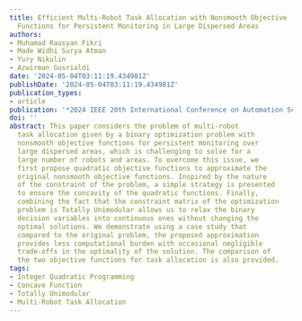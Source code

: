 ```yaml
---
title: Efficient Multi-Robot Task Allocation with Nonsmooth Objective
  Functions for Persistent Monitoring in Large Dispersed Areas
authors:
- Muhamad Rausyan Fikri
- Made Widhi Surya Atman
- Yury Nikulin
- Azwirman Gusrialdi
date: '2024-05-04T03:11:19.434981Z'
publishDate: '2024-05-04T03:11:19.434981Z'
publication_types:
- article
publication: '*2024 IEEE 20th International Conference on Automation Science and Engineering* - **presented, to appear**'
doi: ''
abstract: This paper considers the problem of multi-robot
  task allocation given by a binary optimization problem with
  nonsmooth objective functions for persistent monitoring over
  large dispersed areas, which is challenging to solve for a
  large number of robots and areas. To overcome this issue, we
  first propose quadratic objective functions to approximate the
  original nonsmooth objective functions. Inspired by the nature
  of the constraint of the problem, a simple strategy is presented
  to ensure the concavity of the quadratic functions. Finally, 
  combining the fact that the constraint matrix of the optimization
  problem is Totally Unimodular allows us to relax the binary
  decision variables into continuous ones without changing the
  optimal solutions. We demonstrate using a case study that
  compared to the original problem, the proposed approximation
  provides less computational burden with occasional negligible
  trade-offs in the optimality of the solution. The comparison of
  the two objective functions for task allocation is also provided.
tags:
- Integer Quadratic Programming
- Concave Function
- Totally Unimodular
- Multi-Robot Task Allocation
---
```

